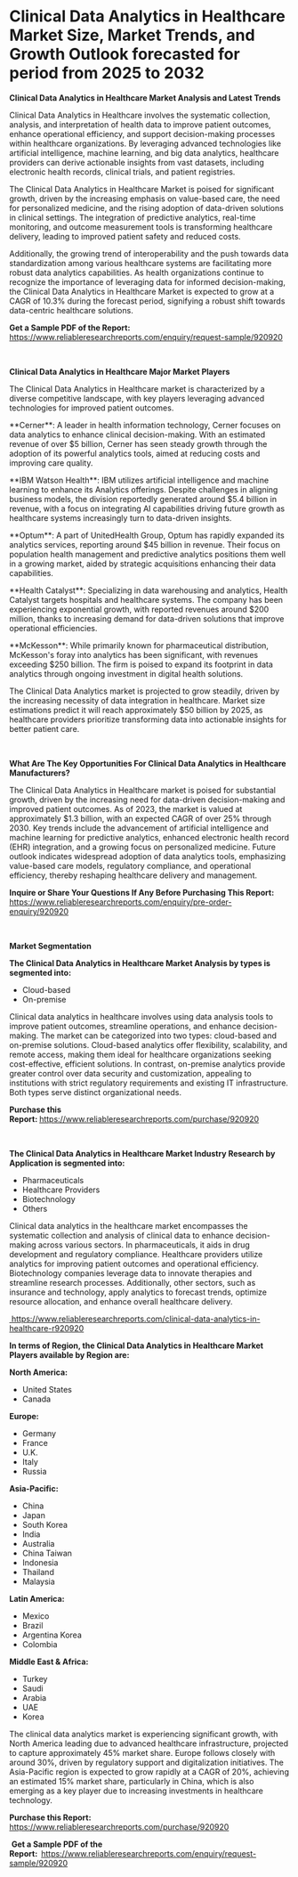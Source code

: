 <p><h1>Clinical Data Analytics in Healthcare Market Size, Market Trends, and Growth Outlook forecasted for period from 2025 to 2032</h1></p><p><strong>Clinical Data Analytics in Healthcare Market Analysis and Latest Trends</strong></p>
<p><p>Clinical Data Analytics in Healthcare involves the systematic collection, analysis, and interpretation of health data to improve patient outcomes, enhance operational efficiency, and support decision-making processes within healthcare organizations. By leveraging advanced technologies like artificial intelligence, machine learning, and big data analytics, healthcare providers can derive actionable insights from vast datasets, including electronic health records, clinical trials, and patient registries.</p><p>The Clinical Data Analytics in Healthcare Market is poised for significant growth, driven by the increasing emphasis on value-based care, the need for personalized medicine, and the rising adoption of data-driven solutions in clinical settings. The integration of predictive analytics, real-time monitoring, and outcome measurement tools is transforming healthcare delivery, leading to improved patient safety and reduced costs.</p><p>Additionally, the growing trend of interoperability and the push towards data standardization among various healthcare systems are facilitating more robust data analytics capabilities. As health organizations continue to recognize the importance of leveraging data for informed decision-making, the Clinical Data Analytics in Healthcare Market is expected to grow at a CAGR of 10.3% during the forecast period, signifying a robust shift towards data-centric healthcare solutions.</p></p>
<p><strong>Get a Sample PDF of the Report:&nbsp;</strong> <a href="https://www.reliableresearchreports.com/enquiry/request-sample/920920?utm_campaign=3499&utm_medium=2&utm_source=Github&utm_content=ia&utm_term=18042025&utm_id=clinical-data-analytics-in-healthcare">https://www.reliableresearchreports.com/enquiry/request-sample/920920</a></p>
<p>&nbsp;</p>
<p><strong>Clinical Data Analytics in Healthcare Major Market Players</strong></p>
<p><p>The Clinical Data Analytics in Healthcare market is characterized by a diverse competitive landscape, with key players leveraging advanced technologies for improved patient outcomes. </p><p>**Cerner**: A leader in health information technology, Cerner focuses on data analytics to enhance clinical decision-making. With an estimated revenue of over $5 billion, Cerner has seen steady growth through the adoption of its powerful analytics tools, aimed at reducing costs and improving care quality.</p><p>**IBM Watson Health**: IBM utilizes artificial intelligence and machine learning to enhance its Analytics offerings. Despite challenges in aligning business models, the division reportedly generated around $5.4 billion in revenue, with a focus on integrating AI capabilities driving future growth as healthcare systems increasingly turn to data-driven insights.</p><p>**Optum**: A part of UnitedHealth Group, Optum has rapidly expanded its analytics services, reporting around $45 billion in revenue. Their focus on population health management and predictive analytics positions them well in a growing market, aided by strategic acquisitions enhancing their data capabilities.</p><p>**Health Catalyst**: Specializing in data warehousing and analytics, Health Catalyst targets hospitals and healthcare systems. The company has been experiencing exponential growth, with reported revenues around $200 million, thanks to increasing demand for data-driven solutions that improve operational efficiencies.</p><p>**McKesson**: While primarily known for pharmaceutical distribution, McKesson's foray into analytics has been significant, with revenues exceeding $250 billion. The firm is poised to expand its footprint in data analytics through ongoing investment in digital health solutions.</p><p>The Clinical Data Analytics market is projected to grow steadily, driven by the increasing necessity of data integration in healthcare. Market size estimations predict it will reach approximately $50 billion by 2025, as healthcare providers prioritize transforming data into actionable insights for better patient care.</p></p>
<p>&nbsp;</p>
<p><strong>What Are The Key Opportunities For Clinical Data Analytics in Healthcare Manufacturers?</strong></p>
<p><p>The Clinical Data Analytics in Healthcare market is poised for substantial growth, driven by the increasing need for data-driven decision-making and improved patient outcomes. As of 2023, the market is valued at approximately $1.3 billion, with an expected CAGR of over 25% through 2030. Key trends include the advancement of artificial intelligence and machine learning for predictive analytics, enhanced electronic health record (EHR) integration, and a growing focus on personalized medicine. Future outlook indicates widespread adoption of data analytics tools, emphasizing value-based care models, regulatory compliance, and operational efficiency, thereby reshaping healthcare delivery and management.</p></p>
<p><strong>Inquire or Share Your Questions If Any Before Purchasing This Report:</strong> <a href="https://www.reliableresearchreports.com/enquiry/pre-order-enquiry/920920?utm_campaign=3499&utm_medium=2&utm_source=Github&utm_content=ia&utm_term=18042025&utm_id=clinical-data-analytics-in-healthcare">https://www.reliableresearchreports.com/enquiry/pre-order-enquiry/920920</a></p>
<p>&nbsp;</p>
<p><strong>Market Segmentation</strong></p>
<p><strong>The Clinical Data Analytics in Healthcare Market Analysis by types is segmented into:</strong></p>
<p><ul><li>Cloud-based</li><li>On-premise</li></ul></p>
<p><p>Clinical data analytics in healthcare involves using data analysis tools to improve patient outcomes, streamline operations, and enhance decision-making. The market can be categorized into two types: cloud-based and on-premise solutions. Cloud-based analytics offer flexibility, scalability, and remote access, making them ideal for healthcare organizations seeking cost-effective, efficient solutions. In contrast, on-premise analytics provide greater control over data security and customization, appealing to institutions with strict regulatory requirements and existing IT infrastructure. Both types serve distinct organizational needs.</p></p>
<p><strong>Purchase this Report:&nbsp;</strong><a href="https://www.reliableresearchreports.com/purchase/920920?utm_campaign=3499&utm_medium=2&utm_source=Github&utm_content=ia&utm_term=18042025&utm_id=clinical-data-analytics-in-healthcare">https://www.reliableresearchreports.com/purchase/920920</a></p>
<p>&nbsp;</p>
<p><strong>The Clinical Data Analytics in Healthcare Market Industry Research by Application is segmented into:</strong></p>
<p><ul><li>Pharmaceuticals</li><li>Healthcare Providers</li><li>Biotechnology</li><li>Others</li></ul></p>
<p><p>Clinical data analytics in the healthcare market encompasses the systematic collection and analysis of clinical data to enhance decision-making across various sectors. In pharmaceuticals, it aids in drug development and regulatory compliance. Healthcare providers utilize analytics for improving patient outcomes and operational efficiency. Biotechnology companies leverage data to innovate therapies and streamline research processes. Additionally, other sectors, such as insurance and technology, apply analytics to forecast trends, optimize resource allocation, and enhance overall healthcare delivery.</p></p>
<p><a href="https://www.reliableresearchreports.com/clinical-data-analytics-in-healthcare-r920920?utm_campaign=3499&utm_medium=2&utm_source=Github&utm_content=ia&utm_term=18042025&utm_id=clinical-data-analytics-in-healthcare">&nbsp;https://www.reliableresearchreports.com/clinical-data-analytics-in-healthcare-r920920</a></p>
<p><strong>In terms of Region, the Clinical Data Analytics in Healthcare Market Players available by Region are:</strong></p>
<p>
    <p> <strong> North America: </strong>
        <ul>
            <li>United States</li>
            <li>Canada</li>
        </ul>
        </p> 
    <p> <strong> Europe: </strong>
        <ul>
            <li>Germany</li>
            <li>France</li>
            <li>U.K.</li>
            <li>Italy</li>
            <li>Russia</li>
        </ul>
        </p> 
    <p> <strong> Asia-Pacific: </strong>
        <ul>
            <li>China</li>
            <li>Japan</li>
            <li>South Korea</li>
            <li>India</li>
            <li>Australia</li>
            <li>China Taiwan</li>
            <li>Indonesia</li>
            <li>Thailand</li>
            <li>Malaysia</li>
        </ul>
        </p> 
    <p> <strong> Latin America: </strong>
        <ul>
            <li>Mexico</li>
            <li>Brazil</li>
            <li>Argentina Korea</li>
            <li>Colombia</li>
        </ul>
        </p> 
    <p> <strong> Middle East & Africa: </strong>
        <ul>
            <li>Turkey</li>
            <li>Saudi</li>
            <li>Arabia</li>
            <li>UAE</li>
            <li>Korea</li>
        </ul>
    </p>
    </p>
<p><p>The clinical data analytics market is experiencing significant growth, with North America leading due to advanced healthcare infrastructure, projected to capture approximately 45% market share. Europe follows closely with around 30%, driven by regulatory support and digitalization initiatives. The Asia-Pacific region is expected to grow rapidly at a CAGR of 20%, achieving an estimated 15% market share, particularly in China, which is also emerging as a key player due to increasing investments in healthcare technology.</p></p>
<p><strong>Purchase this Report: </strong><a href="https://www.reliableresearchreports.com/purchase/920920?utm_campaign=3499&utm_medium=2&utm_source=Github&utm_content=ia&utm_term=18042025&utm_id=clinical-data-analytics-in-healthcare">https://www.reliableresearchreports.com/purchase/920920</a></p>
<p>&nbsp;<strong>Get a Sample PDF of the Report:&nbsp;&nbsp;</strong><a href="https://www.reliableresearchreports.com/enquiry/request-sample/920920?utm_campaign=3499&utm_medium=2&utm_source=Github&utm_content=ia&utm_term=18042025&utm_id=clinical-data-analytics-in-healthcare">https://www.reliableresearchreports.com/enquiry/request-sample/920920</a></p>
<p><strong></strong></p>
<p><p></p><p></p><p></p></p>